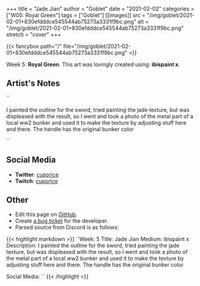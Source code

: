 +++
title =       "Jade Jian"
author =      "Goblet"
date =        "2021-02-02"
categories =  ["W05: Royal Green"]
tags =        ["Goblet"]
[[images]]
                      src = "/img/goblet/2021-02-01+830efdddce545544ab75273a3331f9bc.png"
                      alt = "/img/goblet/2021-02-01+830efdddce545544ab75273a3331f9bc.png"
                      stretch = "cover"
+++


{{< fancybox path="/" file="/img/goblet/2021-02-01+830efdddce545544ab75273a3331f9bc.png" >}}


Week 5: **Royal Green**. This art was lovingly created using: **ibispaint x**.

## Artist's Notes

``

I painted the outline for the sword, tried painting the jade texture, but was displeased with the result, so I went and took a photo of the metal part of a local ww2 bunker and used it to make the texture by adjusting stuff here and there. The handle has the original bunker color

``

## Social Media

- **Twitter**: [cuporice]()
- **Twitch**: [cuporice]()


## Other

- Edit this page on [GitHub](https://github.com/teaminkling/web-refresh/edit/main/blog/content/blog/goblet-week-5-d857.md).
- Create [a bug ticket](https://github.com/teaminkling/web-refresh/issues/new?assignees=&labels=bug&template=problem-report.md&title=) for the developer.
- Parsed source from Discord is as follows:

{{< highlight markdown >}}
``Week: 5
Title:  Jade Jian
Medium:  ibispaint x 
Description: I painted the outline for the sword, tried painting the jade texture, but was displeased with the result, so I went and took a photo of the metal part of a local ww2 bunker and used it to make the texture by adjusting stuff here and there. The handle has the original bunker color

Social Media:
``
{{< /highlight >}}